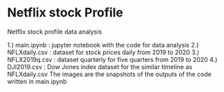 # Netflix stock Profile
Netflix stock profile data analysis

1.) main.ipynb : jupyter notebook with the code for data analysis
2.) NFLXdaily.csv : dataset for stock prices daily from 2019 to 2020
3.) NFLX2019q.csv : dataset quarterly for five quarters from 2019 to 2020
4.) DJI2019.csv : Dow Jones index dataset for the similar timeline as NFLXdaily.csv
The images are the snapshots of the outputs of the code written in main.ipynb
